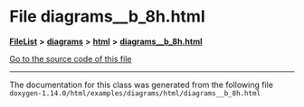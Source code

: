 

# File diagrams\_\_b\_8h.html



[**FileList**](files.md) **>** [**diagrams**](dir_1d8108902fe9fce2c57b5dd3e7275f0e.md) **>** [**html**](dir_4a624174fd5a184fb57d315f1eb34b84.md) **>** [**diagrams\_\_b\_8h.html**](diagrams____b__8h_8html.md)

[Go to the source code of this file](diagrams____b__8h_8html_source.md)





































































------------------------------
The documentation for this class was generated from the following file `doxygen-1.14.0/html/examples/diagrams/html/diagrams__b_8h.html`

